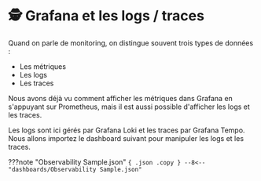 # 🕵️ Grafana et les logs / traces

Quand on parle de monitoring, on distingue souvent trois types de données :

* Les métriques
* Les logs
* Les traces

Nous avons déjà vu comment afficher les métriques dans Grafana en s'appuyant sur Prometheus, mais il est aussi possible d'afficher les logs et les traces.

Les logs sont ici gérés par Grafana Loki et les traces par Grafana Tempo. Nous allons importez le dashboard suivant pour manipuler les logs et les traces.

???note "Observability Sample.json"
    ``` { .json .copy }
        --8<-- "dashboards/Observability Sample.json"
    ```

